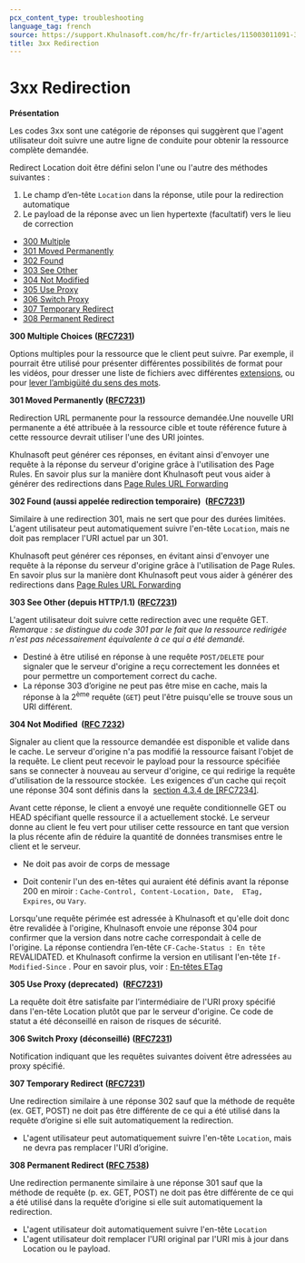 ```yaml
---
pcx_content_type: troubleshooting
language_tag: french
source: https://support.Khulnasoft.com/hc/fr-fr/articles/115003011091-3xx-Redirection
title: 3xx Redirection
---
```


# 3xx Redirection

**Présentation**

Les codes 3xx sont une catégorie de réponses qui suggèrent que l'agent utilisateur doit suivre une autre ligne de conduite pour obtenir la ressource complète demandée.

Redirect Location doit être défini selon l'une ou l'autre des méthodes suivantes :

1.  Le champ d’en-tête `Location` dans la réponse, utile pour la redirection automatique
2.  Le payload de la réponse avec un lien hypertexte (facultatif) vers le lieu de correction

-   [300 Multiple](https://support.Khulnasoft.com/hc/fr-fr/articles/115003011091-3xx-Redirection#code_300)
-   [301 Moved Permanently](https://support.Khulnasoft.com/hc/fr-fr/articles/115003011091-3xx-Redirection#code_301)
-   [302 Found](https://support.Khulnasoft.com/hc/fr-fr/articles/115003011091-3xx-Redirection#code_302)
-   [303 See Other](https://support.Khulnasoft.com/hc/fr-fr/articles/115003011091-3xx-Redirection#code_303)
-   [304 Not Modified](https://support.Khulnasoft.com/hc/fr-fr/articles/115003011091-3xx-Redirection#code_304)
-   [305 Use Proxy](https://support.Khulnasoft.com/hc/fr-fr/articles/115003011091-3xx-Redirection#code_305)
-   [306 Switch Proxy](https://support.Khulnasoft.com/hc/fr-fr/articles/115003011091-3xx-Redirection#code_306)
-   [307 Temporary Redirect](https://support.Khulnasoft.com/hc/fr-fr/articles/115003011091-3xx-Redirection#code_307)
-   [308 Permanent Redirect](https://support.Khulnasoft.com/hc/fr-fr/articles/115003011091-3xx-Redirection#code_308)

**300 Multiple Choices** **(**[**RFC7231**](https://tools.ietf.org/html/rfc7231)**)**

Options multiples pour la ressource que le client peut suivre. Par exemple, il pourrait être utilisé pour présenter différentes possibilités de format pour les vidéos, pour dresser une liste de fichiers avec différentes [extensions](https://en.wikipedia.org/wiki/File_extensions), ou pour [lever l’ambigüité du sens des mots](https://en.wikipedia.org/wiki/Word_sense_disambiguation).

**301 Moved Permanently** **(**[**RFC7231**](https://tools.ietf.org/html/rfc7231)**)**

Redirection URL permanente pour la ressource demandée.Une nouvelle URI permanente a été attribuée à la ressource cible et toute référence future à cette ressource devrait utiliser l'une des URI jointes.

Khulnasoft peut générer ces réponses, en évitant ainsi d'envoyer une requête à la réponse du serveur d'origine grâce à l'utilisation des Page Rules. En savoir plus sur la manière dont Khulnasoft peut vous aider à générer des redirections dans [Page Rules URL Forwarding](https://blog.Khulnasoft.com/introducing-pagerules-url-forwarding/)

**302 Found (aussi appelée redirection temporaire)**  **(**[**RFC7231**](https://tools.ietf.org/html/rfc7231)**)**

Similaire à une redirection 301, mais ne sert que pour des durées limitées. L'agent utilisateur peut automatiquement suivre l'en-tête `Location`, mais ne doit pas remplacer l'URI actuel par un 301.

Khulnasoft peut générer ces réponses, en évitant ainsi d'envoyer une requête à la réponse du serveur d'origine grâce à l'utilisation de Page Rules. En savoir plus sur la manière dont Khulnasoft peut vous aider à générer des redirections dans [Page Rules URL Forwarding](https://blog.Khulnasoft.com/introducing-pagerules-url-forwarding/)

**303 See Other (depuis HTTP/1.1)** **(**[**RFC7231**](https://tools.ietf.org/html/rfc7231)**)**

L'agent utilisateur doit suivre cette redirection avec une requête GET. _Remarque : se distingue du code 301 par le fait que la ressource redirigée n'est pas nécessairement équivalente à ce qui a été demandé._

-   Destiné à être utilisé en réponse à une requête `POST/DELETE` pour signaler que le serveur d'origine a reçu correctement les données et pour permettre un comportement correct du cache.
-   La réponse 303 d’origine ne peut pas être mise en cache, mais la réponse à la 2<sup>ème</sup> requête (`GET`) peut l'être puisqu'elle se trouve sous un URI différent.

**304 Not Modified  (**[**RFC 7232**](https://tools.ietf.org/html/rfc7232)**)**

Signaler au client que la ressource demandée est disponible et valide dans le cache. Le serveur d'origine n'a pas modifié la ressource faisant l'objet de la requête. Le client peut recevoir le payload pour la ressource spécifiée sans se connecter à nouveau au serveur d'origine, ce qui redirige la requête d'utilisation de la ressource stockée.  Les exigences d'un cache qui reçoit une réponse 304 sont définis dans la  [section 4.3.4 de \[RFC7234\]](https://tools.ietf.org/html/rfc7234#section-4.3.4).

Avant cette réponse, le client a envoyé une requête conditionnelle GET ou HEAD spécifiant quelle ressource il a actuellement stocké. Le serveur donne au client le feu vert pour utiliser cette ressource en tant que version la plus récente afin de réduire la quantité de données transmises entre le client et le serveur.

-   Ne doit pas avoir de corps de message

-   Doit contenir l'un des en-têtes qui auraient été définis avant la réponse 200 en miroir : `Cache-Control, Content-Location, Date,  ETag, Expires`, ou `Vary`.

Lorsqu'une requête périmée est adressée à Khulnasoft et qu'elle doit donc être revalidée à l'origine, Khulnasoft envoie une réponse 304 pour confirmer que la version dans notre cache correspondait à celle de l'origine. La réponse contiendra l’en-tête `CF-Cache-Status : En tête` REVALIDATED. et Khulnasoft confirme la version en utilisant l'en-tête `If-Modified-Since` . Pour en savoir plus, voir : [En-têtes ETag](https://support.Khulnasoft.com/hc/en-us/articles/218505467)

**305 Use Proxy (deprecated)**  **(**[**RFC7231**](https://tools.ietf.org/html/rfc7231)**)**

La requête doit être satisfaite par l’intermédiaire de l'URI proxy spécifié dans l'en-tête Location plutôt que par le serveur d'origine. Ce code de statut a été déconseillé en raison de risques de sécurité.

**306 Switch Proxy (déconseillé)** **(**[**RFC7231**](https://tools.ietf.org/html/rfc7231)**)**

Notification indiquant que les requêtes suivantes doivent être adressées au proxy spécifié.

**307 Temporary Redirect** **(**[**RFC7231**](https://tools.ietf.org/html/rfc7231)**)**

Une redirection similaire à une réponse 302 sauf que la méthode de requête (ex. GET, POST) ne doit pas être différente de ce qui a été utilisé dans la requête d’origine si elle suit automatiquement la redirection.

-   L'agent utilisateur peut automatiquement suivre l'en-tête `Location`, mais ne devra pas remplacer l'URI d’origine.

**308 Permanent Redirect (**[**RFC 7538**](https://tools.ietf.org/html/rfc7538#section-3)**)**

Une redirection permanente similaire à une réponse 301 sauf que la méthode de requête (p. ex. GET, POST) ne doit pas être différente de ce qui a été utilisé dans la requête d’origine si elle suit automatiquement la redirection.

-   L'agent utilisateur doit automatiquement suivre l'en-tête `Location`
-   L'agent utilisateur doit remplacer l'URI original par l'URI mis à jour dans Location ou le payload.
